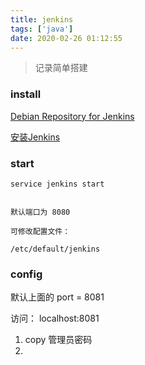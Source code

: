 ```yaml
---
title: jenkins
tags: ['java']
date: 2020-02-26 01:12:55
---
```


> 记录简单搭建


### install

[Debian Repository for Jenkins](https://pkg.jenkins.io/debian/)


[安装Jenkins](https://jenkins.io/zh/doc/book/installing/)



### start

```
service jenkins start


默认端口为 8080

可修改配置文件：

/etc/default/jenkins
```

### config

默认上面的 port = 8081

访问： localhost:8081

1. copy 管理员密码
2.

